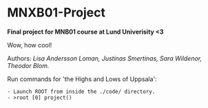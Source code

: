 # MNXB01-Project
**Final project for MNB01 course at Lund Univerisity &lt;3**

Wow, how cool!

Authors: *Lisa Andersson Loman, Justinas Smertinas, Sara Wildenor, Theodor Blom.*

Run commands for 'the Highs and Lows of Uppsala':

    - Launch ROOT from inside the ./code/ directory.
    - >root [0] project()
